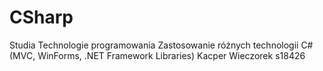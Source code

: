 # CSharp
Studia
Technologie programowania
Zastosowanie różnych technologii C# (MVC, WinForms, .NET Framework Libraries)
Kacper Wieczorek s18426
